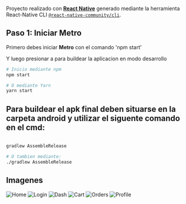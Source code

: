Proyecto realizado con [**React Native**](https://reactnative.dev) generado mediante la herramienta React-Native CLI [`@react-native-community/cli`](https://github.com/react-native-community/cli).



## Paso 1: Iniciar Metro

Primero debes iniciar **Metro** con el comando 'npm start'

Y luego presionar a para buildear la aplicacion en modo desarrollo

```bash
# Inicio mediante npm
npm start

# O mediante Yarn
yarn start
```
## Para buildear el apk final deben situarse en la carpeta android y utilizar el siguente comando en el cmd:

```bash

gradlew AssembleRelease

# O tambien mediante:
./gradlew AssembleRelease


```

## Imagenes


<img src="https://raw.githubusercontent.com/waskull/calimaturin/main/images/1" alt="Home" />

<img src="https://raw.githubusercontent.com/waskull/sihangular/main/images/2" alt="Login" />

<img src="https://raw.githubusercontent.com/waskull/sihangular/main/images/3" alt="Dash" />

<img src="https://raw.githubusercontent.com/waskull/sihangular/main/images/4" alt="Cart" />

<img src="https://raw.githubusercontent.com/waskull/sihangular/main/images/5" alt="Orders" />

<img src="https://raw.githubusercontent.com/waskull/sihangular/main/images/6" alt="Profile" />
